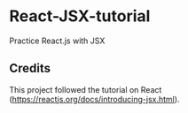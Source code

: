# React-JSX-tutorial
Practice React.js with JSX


## Credits

This project followed the tutorial on React (https://reactjs.org/docs/introducing-jsx.html). 

